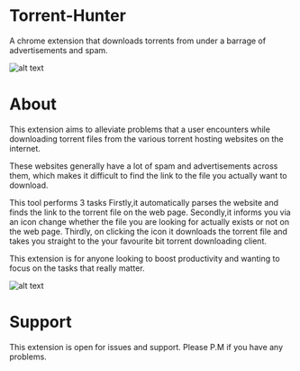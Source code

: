 # Torrent-Hunter
A chrome extension that downloads torrents from under a barrage of advertisements and spam.

![alt text]("./Screenshots/new.gif")

# About
This extension aims to alleviate problems that a user encounters while downloading torrent files from the various torrent hosting websites on the internet. 

These websites generally have a lot of spam and advertisements across them, which makes it difficult to find the link to the file you actually want to download.

This tool performs 3 tasks
Firstly,it automatically parses the website and finds the link to the torrent file on the web page.
Secondly,it informs you via an icon change whether the file you are looking for actually exists or not on the web page.
Thirdly, on clicking the icon it downloads the torrent file and takes you straight to the your favourite bit torrent downloading client.

This extension is for anyone looking to boost productivity and wanting to focus on the tasks that really matter.

![alt text]('./Screenshots/one.jpg')
# Support

This extension is open for issues and support. Please P.M if you have any problems.
